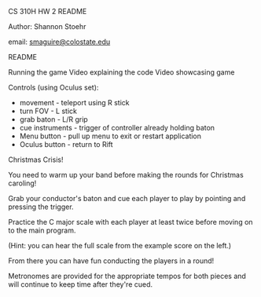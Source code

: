 CS 310H HW 2 README

Author: Shannon Stoehr

email: smaguire@colostate.edu

README

Running the game
Video explaining the code
Video showcasing game

Controls (using Oculus set):
- movement - teleport using R stick
- turn FOV - L stick
- grab baton - L/R grip
- cue instruments - trigger of controller already holding baton
- Menu button - pull up menu to exit or restart application
- Oculus button - return to Rift

Christmas Crisis!

You need to warm up your band before making the rounds for Christmas caroling!

Grab your conductor's baton and cue each player to play by pointing and pressing the trigger.

Practice the C major scale with each player at least twice before moving on to the main program.

(Hint: you can hear the full scale from the example score on the left.)

From there you can have fun conducting the players in a round!

Metronomes are provided for the appropriate tempos for both pieces and will continue to keep time after they're cued.
